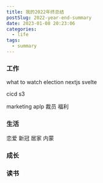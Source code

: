 ```yaml
---
title: 我的2022年终总结
postSlug: 2022-year-end-summary
date: 2023-01-08 20:23:06
categories:
  - life
tags:
  - summary
---
```


### 工作

what to watch
election
nextjs
svelte

cicd
s3

marketing
aplp
裁员
福利

### 生活

恋爱
新冠
居家
内蒙

### 成长

### 读书
